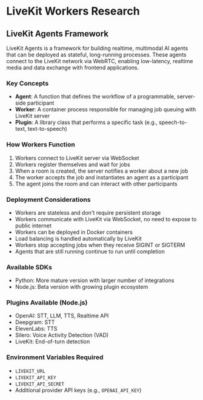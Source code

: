 # LiveKit Workers Research

## LiveKit Agents Framework

LiveKit Agents is a framework for building realtime, multimodal AI agents that can be deployed as stateful, long-running processes. These agents connect to the LiveKit network via WebRTC, enabling low-latency, realtime media and data exchange with frontend applications.

### Key Concepts

- **Agent**: A function that defines the workflow of a programmable, server-side participant
- **Worker**: A container process responsible for managing job queuing with LiveKit server
- **Plugin**: A library class that performs a specific task (e.g., speech-to-text, text-to-speech)

### How Workers Function

1. Workers connect to LiveKit server via WebSocket
2. Workers register themselves and wait for jobs
3. When a room is created, the server notifies a worker about a new job
4. The worker accepts the job and instantiates an agent as a participant
5. The agent joins the room and can interact with other participants

### Deployment Considerations

- Workers are stateless and don't require persistent storage
- Workers communicate with LiveKit via WebSocket, no need to expose to public internet
- Workers can be deployed in Docker containers
- Load balancing is handled automatically by LiveKit
- Workers stop accepting jobs when they receive SIGINT or SIGTERM
- Agents that are still running continue to run until completion

### Available SDKs

- Python: More mature version with larger number of integrations
- Node.js: Beta version with growing plugin ecosystem

### Plugins Available (Node.js)

- OpenAI: STT, LLM, TTS, Realtime API
- Deepgram: STT
- ElevenLabs: TTS
- Silero: Voice Activity Detection (VAD)
- LiveKit: End-of-turn detection

### Environment Variables Required

- `LIVEKIT_URL`
- `LIVEKIT_API_KEY`
- `LIVEKIT_API_SECRET`
- Additional provider API keys (e.g., `OPENAI_API_KEY`)
